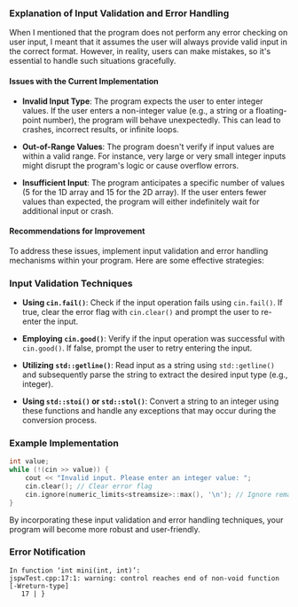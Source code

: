 ### Explanation of Input Validation and Error Handling

When I mentioned that the program does not perform any error checking on user input, I meant that it assumes the user will always provide valid input in the correct format. However, in reality, users can make mistakes, so it's essential to handle such situations gracefully.

#### Issues with the Current Implementation

- **Invalid Input Type**: The program expects the user to enter integer values. If the user enters a non-integer value (e.g., a string or a floating-point number), the program will behave unexpectedly. This can lead to crashes, incorrect results, or infinite loops.

- **Out-of-Range Values**: The program doesn't verify if input values are within a valid range. For instance, very large or very small integer inputs might disrupt the program's logic or cause overflow errors.

- **Insufficient Input**: The program anticipates a specific number of values (5 for the 1D array and 15 for the 2D array). If the user enters fewer values than expected, the program will either indefinitely wait for additional input or crash.

#### Recommendations for Improvement

To address these issues, implement input validation and error handling mechanisms within your program. Here are some effective strategies:

### Input Validation Techniques

- **Using `cin.fail()`**: Check if the input operation fails using `cin.fail()`. If true, clear the error flag with `cin.clear()` and prompt the user to re-enter the input.

- **Employing `cin.good()`**: Verify if the input operation was successful with `cin.good()`. If false, prompt the user to retry entering the input.

- **Utilizing `std::getline()`**: Read input as a string using `std::getline()` and subsequently parse the string to extract the desired input type (e.g., integer).

- **Using `std::stoi()` or `std::stol()`**: Convert a string to an integer using these functions and handle any exceptions that may occur during the conversion process.

### Example Implementation

```cpp
int value;
while (!(cin >> value)) {
    cout << "Invalid input. Please enter an integer value: ";
    cin.clear(); // Clear error flag
    cin.ignore(numeric_limits<streamsize>::max(), '\n'); // Ignore remaining input
}
```

By incorporating these input validation and error handling techniques, your program will become more robust and user-friendly.

### Error Notification

```
In function ‘int mini(int, int)’:
jspwTest.cpp:17:1: warning: control reaches end of non-void function [-Wreturn-type]
   17 | }
```
